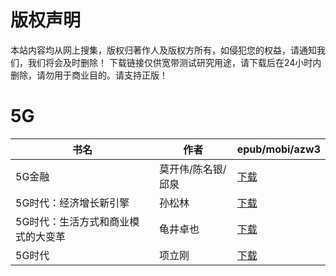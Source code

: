 # 版权声明

本站内容均从网上搜集，版权归著作人及版权方所有，如侵犯您的权益，请通知我们，我们将会及时删除！ 下载链接仅供宽带测试研究用途，请下载后在24小时内删除，请勿用于商业目的。请支持正版！

# 5G

| 书名 | 作者 | epub/mobi/azw3 |
| --- | --- | --- |
| 5G金融 | 莫开伟/陈名银/邱泉 | [下载](https://url89.ctfile.com/f/31084289-1356988384-74644e?p=8866) |
| 5G时代：经济增长新引擎 | 孙松林 | [下载](https://url89.ctfile.com/f/31084289-1357049167-7cc0f4?p=8866) |
| 5G时代：生活方式和商业模式的大变革 | 龟井卓也 | [下载](https://url89.ctfile.com/f/31084289-1357048354-3ac912?p=8866) |
| 5G时代 | 项立刚 | [下载](https://url89.ctfile.com/f/31084289-1357033045-916943?p=8866) |

